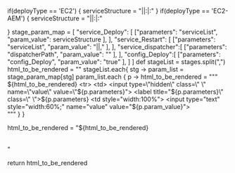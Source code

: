if(deployType == 'EC2')
{
serviceStructure = "<hostname>||<service-name>:<artifact>|<service-name>:<artifact>"
}
if(deployType == 'EC2-AEM')
{
serviceStructure = "<both>||<service-name>:<artifact>|<service-name>:<artifact>"

}
stage_param_map = [
  "service_Deploy": [
  ["parameters": "serviceList", "param_value": serviceStructure ],
  ],
"service_Restart": [
      ["parameters": "serviceList", "param_value": "<hostname>||<service-name>,<service-name>" ],
  ],
"service_dispatcher":[
     ["parameters": "dispatcherPath", "param_value": "<path>" ],
],
"config_Deploy":[
     ["parameters": "config_Deploy", "param_value": "true" ],
]
]
def stageList = stages.split(",")
html_to_be_rendered = "<table><tr>"
stageList.each{ stg ->
	param_list = stage_param_map[stg]
	param_list.each { p ->
		html_to_be_rendered = """
			${html_to_be_rendered}
			<tr>
			<td>
				<input type=\"hidden\" class=\" \" name=\"value\" value=\"${p.parameters}\">
			<label title=\"${p.parameters}\" class=\" \">${p.parameters}</label>
			</td>
			<td style=\"width:100%\">
			<input type=\"text\" style=\"width:60%;\" name=\"value\" value=\"${p.param_value}\"> </br>
			</td>
			</tr>
		"""
    }
}


html_to_be_rendered = "${html_to_be_rendered}</tr></table>"

return html_to_be_rendered



